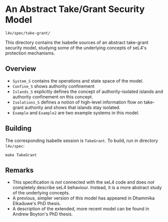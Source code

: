 <!--
     Copyright 2020, Data61, CSIRO (ABN 41 687 119 230)

     SPDX-License-Identifier: BSD-2-Clause
-->

An Abstract Take/Grant Security Model
=====================================

    l4v/spec/take-grant/

This directory contains the Isabelle sources of an abstract take-grant
security model, studying some of the underlying concepts of seL4's protection
mechanisms.


Overview
--------

 * `System_S` contains the operations and state space of the model.
 * `Confine_S` shows authority confinement
 * `Islands_S` explicitly defines the concept of authority-isolated islands
   and authority confinement on this concept.
 * `Isolations_S` defines a notion of high-level information flow on
   take-grant authority and shows that islands stay isolated.
 * `Example` and `Example2` are two example systems in this model.


Building
--------

The corresponding Isabelle session is `TakeGrant`. To build, run in directory `l4v/spec`:

    make TakeGrant


Remarks
-------

 * This specification is *not* connected with the seL4 code and does *not*
   completely describe seL4 behaviour. Instead, it is a more abstract study
   of the underlying concepts.
 * A previous, simpler version of this model has appeared in Dhammika
   Elkaduwe's PhD thesis.
 * A description of the extended, more recent model can be found in
   Andrew Boyton's PhD thesis.
